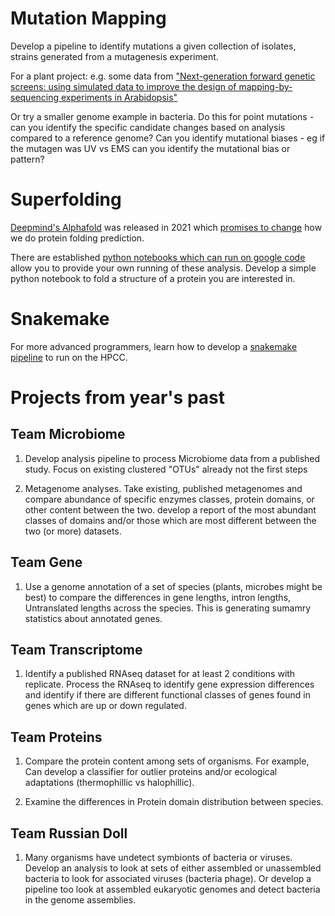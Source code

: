 # Mutation Mapping

Develop a pipeline to identify mutations a given collection of isolates, strains generated from a mutagenesis experiment.

For a plant project:  e.g. some data from ["Next-generation forward genetic screens: using simulated data to improve the design of mapping-by-sequencing experiments in Arabidopsis"](https://academic.oup.com/nar/article/47/21/e140/5572568)

Or try a smaller genome example in bacteria. Do this for point mutations - can you identify the specific candidate changes based on analysis compared to a reference genome? Can you identify mutational biases - eg if the mutagen was UV vs EMS can you identify the mutational bias or pattern?

# Superfolding

[Deepmind's Alphafold](https://deepmind.com/blog/article/alphafold-a-solution-to-a-50-year-old-grand-challenge-in-biology) was released in 2021 which [promises to change](https://www.nature.com/articles/d41586-020-03348-4) how we do protein folding prediction.

There are established [python notebooks which can run on google code](https://colab.research.google.com/github/sokrypton/ColabFold/blob/main/AlphaFold2.ipynb) allow you to provide your own running of these analysis. Develop a simple python notebook to fold a structure of a protein you are interested in.

# Snakemake

For more advanced programmers, learn how to develop a [snakemake pipeline](https://snakemake.readthedocs.io/en/stable/) to run on the HPCC.

# Projects from year's past

## Team Microbiome

1. Develop analysis pipeline to process Microbiome data from a published
study. Focus on existing clustered "OTUs" already not the first steps

2. Metagenome analyses. Take existing, published metagenomes and compare
abundance of specific enzymes classes, protein domains, or other content between the two. develop a report of the most abundant classes of domains and/or those which are most different between the two (or more) datasets.

## Team Gene

1. Use a genome annotation of a set of species (plants, microbes might
be best) to compare the differences in gene lengths, intron lengths,
Untranslated lengths across the species. This is generating sumamry statistics about annotated genes.

## Team Transcriptome

1. Identify a published RNAseq dataset for at least 2 conditions with
replicate. Process the RNAseq to identify gene expression differences
and identify if there are different functional classes of genes found
in genes which are up or down regulated.


## Team Proteins

1. Compare the protein content among sets of organisms. For example,
Can develop a classifier for outlier proteins and/or ecological
adaptations (thermophillic vs halophillic).

2. Examine the differences in Protein domain distribution between species.

## Team Russian Doll

1. Many organisms have undetect symbionts of bacteria or
viruses. Develop an analysis to look at sets of either assembled or
unassembled bacteria to look for associated viruses (bacteria
phage). Or develop a pipeline too look at assembled eukaryotic genomes
and detect bacteria in the genome assemblies.
